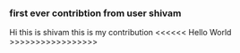 ### first ever contribtion from user shivam
Hi this is shivam this is my contribution 
<<<<<< Hello World >>>>>>>>>>>>>>>>>
